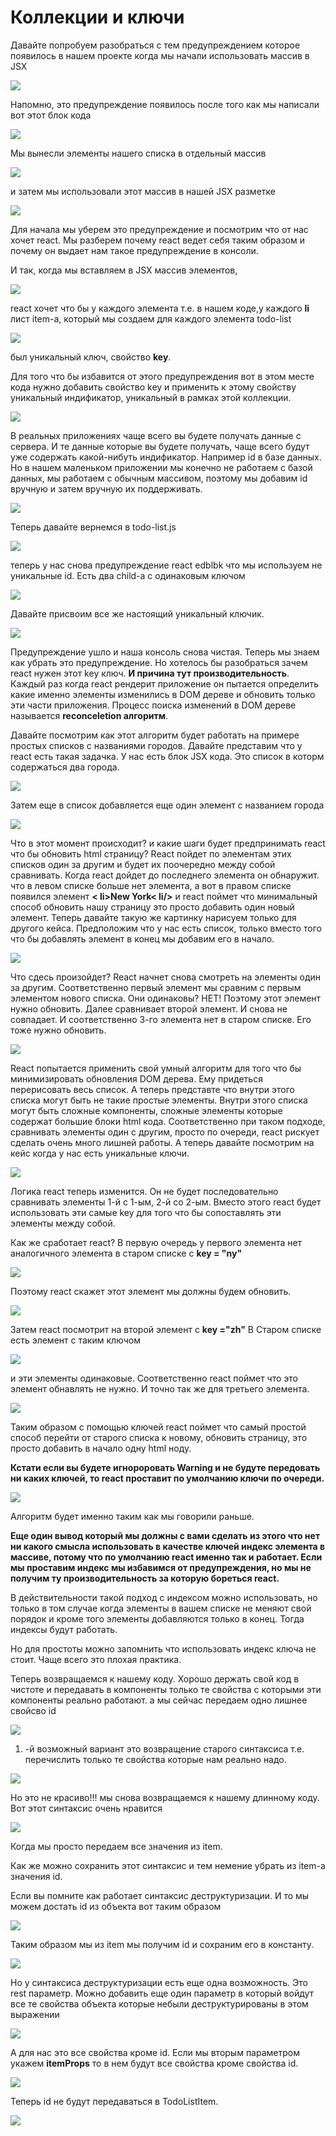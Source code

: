 # Коллекции и ключи

Давайте попробуем разобраться с тем предупреждением которое появилось в нашем проекте когда мы начали использовать массив в JSX

![](../img/the__basics__react/collection__and__keys/001.jpg)

Напомню, это предупреждение появилось после того как мы написали вот этот блок кода

![](../img/the__basics__react/collection__and__keys/002.jpg)

Мы вынесли элементы нашего списка в отдельный массив

![](../img/the__basics__react/collection__and__keys/003.jpg)

и затем мы использовали этот массив в нашей JSX разметке

![](../img/the__basics__react/collection__and__keys/004.jpg)

Для начала мы уберем это предупреждение и посмотрим что от нас хочет react. Мы разберем почему react ведет себя таким образом и почему он выдает нам такое предупреждение в консоли.

И так, когда мы вставляем в JSX массив элементов,

![](../img/the__basics__react/collection__and__keys/005.jpg)

react хочет что бы у каждого элемента т.е. в нашем коде,у каждого **li** лист item-a, который мы создаем для каждого элемента todo-list

![](../img/the__basics__react/collection__and__keys/006.jpg)

был уникальный ключ, свойство **key**.

Для того что бы избавится от этого предупреждения вот в этом месте кода нужно добавить свойство key и применить к этому свойству уникальный индификатор, уникальный в рамках этой коллекции.

![](../img/the__basics__react/collection__and__keys/007.jpg)

В реальных приложениях чаще всего вы будете получать данные с сервера. И те данные которые вы будете получать, чаще всего будут уже содержать какой-нибуть индификатор. Например id в базе данных. Но в нашем маленьком приложении мы конечно не работаем с базой данных, мы работаем с обычным массивом, поэтому мы добавим id вручную и затем вручную их поддерживать.

![](../img/the__basics__react/collection__and__keys/008.jpg)

Теперь давайте вернемся в todo-list.js

![](../img/the__basics__react/collection__and__keys/009.jpg)

теперь у нас снова предупреждение react edblbk что мы используем не уникальные id. Есть два child-а  с одинаковым ключом

![](../img/the__basics__react/collection__and__keys/010.jpg)

Давайте присвоим все же настоящий уникальный ключик.

![](../img/the__basics__react/collection__and__keys/011.jpg)

Предупреждение ушло и наша консоль снова чистая. Теперь мы знаем как убрать это предупреждение. Но хотелось бы разобраться зачем react нужен этот key ключ. **И причина тут производительность**.
Каждый раз когда react  рендерит приложение он пытается определить какие именно элементы изменились в DOM дереве и обновить только эти части приложения. 
Процесс поиска изменений в DOM дереве называется **reconceletion алгоритм**.

Давайте посмотрим как этот алгоритм будет работать на примере простых списков с названиями городов.
Давайте представим что у react есть такая задачка. У нас есть блок JSX кода. Это список в которм содержаться два города.

![](../img/the__basics__react/collection__and__keys/012.jpg)

Затем еще в список добавляется еще один элемент с названием города

![](../img/the__basics__react/collection__and__keys/013.jpg)

Что в этот момент происходит? и какие шаги будет предпринимать react что бы обновить html страницу? React пойдет по элементам этих списков один за другим и будет их поочередно между собой сравнивать. Когда react  дойдет до последнего элемента он обнаружит. что в левом списке больше нет элемента, а вот в правом списке появился элемент **< li>New York< li/>** и react поймет что минимальный способ обновить нашу страницу это просто добавить один новый элемент. 
Теперь давайте такую же картинку нарисуем только для другого кейса. Предположим что у нас есть список, только вместо того что бы добавлять элемент в конец мы добавим его в начало.

![](../img/the__basics__react/collection__and__keys/014.jpg)

Что сдесь произойдет? React начнет снова смотреть на элементы один за другим. Соответственно первый элемент мы сравним с первым элементом нового списка. Они одинаковы? НЕТ! Поэтому этот элемент нужно обновить.
 Далее сравнивает второй элемент. И снова не совпадает. И соответственно 3-го элемента нет в старом списке. Его тоже нужно обновить.


 ![](../img/the__basics__react/collection__and__keys/015.jpg)

 React  попытается применить свой умный алгоритм для того что бы минимизировать обновления DOM дерева. Ему придеться перерисовать весь список.
 А теперь представте что внутри этого списка могут быть не такие простые элементы. Внутри этого списка могут быть сложные компоненты, сложные элементы которые содержат большие блоки html кода. 
 Соответственно при таком подходе, сравнивать элементы один с другим, просто по очереди, react рискует сделать очень много лишней работы.
 А теперь давайте посмотрим на кейс когда у нас есть уникальные ключи.

 ![](../img/the__basics__react/collection__and__keys/016.jpg)

 Логика react теперь изменится. Он не будет последовательно сравнивать элементы 1-й с 1-ым, 2-й со 2-ым. Вместо этого react  будет использовать эти самые key для того что бы сопоставлять эти элементы между собой. 

 Как же сработает react? В первую очередь у первого элемента нет аналогичного элемента в старом списке с **key = "ny"**

 ![](../img/the__basics__react/collection__and__keys/017.jpg)

 Поэтому react скажет  этот элемент мы должны будем обновить.

 ![](../img/the__basics__react/collection__and__keys/018.jpg)

 Затем react  посмотрит на второй элемент с **key ="zh"**  В Старом списке есть элемент с таким ключом

 ![](../img/the__basics__react/collection__and__keys/019.jpg)

 и эти элементы одинаковые. Соответственно react  поймет что это элемент обнавлять не нужно.
 И точно так же для третьего элемента.

 ![](../img/the__basics__react/collection__and__keys/020.jpg)

 Таким образом с помощью ключей react поймет что самый простой способ перейти от старого списка к новому, обновить страницу, это просто добавить в начало одну html ноду.
 

 **Кстати если вы будете игнороровать Warning и не будуте передовать ни каких ключей, то react проставит по умолчанию ключи по очереди.**

 ![](../img/the__basics__react/collection__and__keys/021.jpg)

 Алгоритм будет именно таким как мы говорили раньше.

 **Еще один вывод который мы должны с вами сделать из этого что нет ни какого смысла использовать в качестве ключей индекс элемента в массиве, потому что по умолчанию react именно так и работает. Если мы проставим индекс мы избавимся от предупреждения, но мы не получим ту производительность за которую бореться react.**

 В действительности такой подход с индексом можно использовать, но только в том случае когда элементы в вашем списке не меняют свой порядок и кроме того элементы добавляются только в конец. Тогда индексы будут работать. 

 Но для простоты можно запомнить что использовать индекс ключа не стоит. Чаще всего это плохая практика.

 Теперь возвращаемся к нашему коду. Хорошо держать свой код в чистоте и передавать в компоненты только те свойства с которыми эти компоненты реально работают. а мы сейчас передаем одно лишнее свойсво id

 ![](../img/the__basics__react/collection__and__keys/022.jpg)

 1. -й возможный вариант это возвращение старого синтаксиса т.е. перечислить только те свойства которые нам реально надо.

![](../img/the__basics__react/collection__and__keys/023.jpg)

Но это не красиво!!! мы снова возвращаемся к нашему длинному коду. Вот этот синтаксис очень нравится

![](../img/the__basics__react/collection__and__keys/024.jpg)

Когда мы просто передаем все значения из item.

Как же можно сохранить этот синтаксис и тем немение убрать из item-а значения id.

Если вы помните как работает синтаксис деструктуризации. И то мы можем достать id  из объекта вот таким образом

![](../img/the__basics__react/collection__and__keys/025.jpg)

Таким образом мы из item мы получим id и сохраним его в константу.

![](../img/the__basics__react/collection__and__keys/026.jpg)

Но у синтаксиса деструктуризации есть еще одна возможность. Это rest параметр. Можно добавить еще один параметр в который войдут все те свойства объекта которые небыли деструктурированы в этом выражении

![](../img/the__basics__react/collection__and__keys/027.jpg)

А для нас это все свойства кроме id. Если мы вторым параметром укажем **itemProps** то в нем будут все свойства кроме свойства id.

![](../img/the__basics__react/collection__and__keys/028.jpg)

Теперь id  не будут передаваться в TodoListItem.

![](../img/the__basics__react/collection__and__keys/029.jpg)

